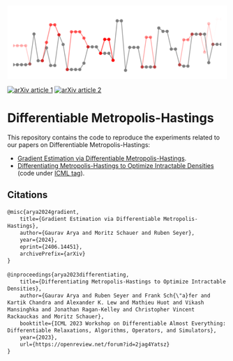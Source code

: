 ![](docs/src/assets/gaussian_plot_alts_bare.png)

[![arXiv article 1](https://img.shields.io/badge/article-arXiv%3A2306.07961-B31B1B)](https://arxiv.org/abs/2306.07961)
[![arXiv article 2](https://img.shields.io/badge/article-arXiv%3A2406.14451-B31B1B)](https://arxiv.org/abs/2406.14451)

# Differentiable Metropolis-Hastings 

This repository contains the code to reproduce the experiments related to our papers on Differentiable Metropolis-Hastings:
 * [Gradient Estimation via Differentiable Metropolis-Hastings](https://arxiv.org/abs/2406.14451).
 * [Differentiating Metropolis-Hastings to Optimize Intractable Densities](https://arxiv.org/abs/2306.07961) (code under [ICML tag](https://github.com/gaurav-arya/differentiable_mh/tree/icml)).

## Citations

```
@misc{arya2024gradient,
    title={Gradient Estimation via Differentiable Metropolis-Hastings},
    author={Gaurav Arya and Moritz Schauer and Ruben Seyer},
    year={2024},
    eprint={2406.14451},
    archivePrefix={arXiv}
}

@inproceedings{arya2023differentiating,
    title={Differentiating Metropolis-Hastings to Optimize Intractable Densities},
    author={Gaurav Arya and Ruben Seyer and Frank Sch{\"a}fer and Kartik Chandra and Alexander K. Lew and Mathieu Huot and Vikash Mansinghka and Jonathan Ragan-Kelley and Christopher Vincent Rackauckas and Moritz Schauer},
    booktitle={ICML 2023 Workshop on Differentiable Almost Everything: Differentiable Relaxations, Algorithms, Operators, and Simulators},
    year={2023},
    url={https://openreview.net/forum?id=2jag4Yatsz}
}
```

